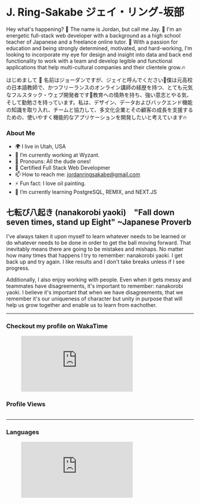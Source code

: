 # J. Ring-Sakabe ジェイ・リング-坂部

Hey what's happening? 🦊 The name is Jordan, but call me Jay. 🚀 I'm an energetic full-stack web developer with a background as a high school teacher of Japanese and a freelance online tutor. 🗾 With a passion for education and being strongly determined, motivated, and hard-working, I'm looking to incorporate my eye for design and insight into data and back end functionality to work with a team and develop legible and functional applications that help multi-cultural companies and their clientele grow.🔥

はじめまして 🦊 名前はジョーダンですが、ジェイと呼んでください🚀僕は元高校の日本語教師で、かつフリーランスのオンライン講師の経歴を持つ、とても元気なフルスタック・ウェブ開発者です🗾教育への情熱を持ち、強い意志とやる気、そして勤勉さを持っています。私は、デザイン、データおよびバックエンド機能の知識を取り入れ、チームと協力して、多文化企業とその顧客の成長を支援するための、使いやすく機能的なアプリケーションを開発したいと考えています🔥

### About Me
- 🌍 I live in Utah, USA
- 🔭 I’m currently working at Wyzant.
- 👦 Pronouns: All the dude ones!
- 💬 Certified Full Stack Web Developmer
- 📫 How to reach me: jordanringsakabe@gmail.com
- ⚡ Fun fact: I love oil painting.
- 🌱 I’m currently learning PostgreSQL, REMIX, and NEXT.JS


## 七転び八起き (nanakorobi yaoki)　"Fall down seven times, stand up Eight" ~Japanese Proverb

I've always taken it upon myself to learn whatever needs to be learned or do whatever needs to be done in order to get the ball moving forward. That inevitably means there are going to be mistakes and mishaps. No matter how many times that happens I try to remember: nanakorobi yaoki. I get back up and try again. I like results and I don't take breaks unless if I see progress.

Additionally, I also enjoy working with people. Even when it gets messy and teammates have disagreements, it's important to remember: nanakorobi yaoki. I believe it's important that when we have disagreements, that we remember it's our uniqueness of character but unity in purpose that will help us grow together and enable us to learn from eachother.

----------------------------

### Checkout my profile on WakaTime
<figure><embed src="https://wakatime.com/share/@50d8ffe8-ca0c-4eea-abdf-b3c5c1c8a975/fc34b017-9ab2-40fc-9565-68746534c7dc.svg"></embed></figure>


### Profile Views
<img src="https://komarev.com/ghpvc/?username=j-art-fox&style=flat-square&color=blue" alt=""/>

----------------------------

### Languages
<figure><embed src="https://wakatime.com/share/@50d8ffe8-ca0c-4eea-abdf-b3c5c1c8a975/a7a371b9-6494-453a-ac60-34ad044c5587.svg"></embed></figure>

